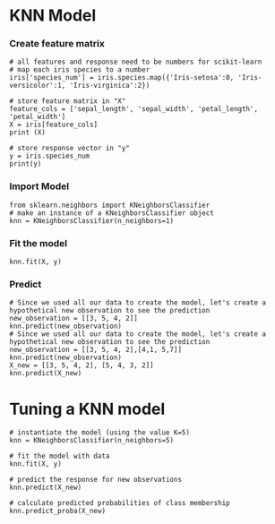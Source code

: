 # KNN Model
### Create feature matrix
```
# all features and response need to be numbers for scikit-learn
# map each iris species to a number
iris['species_num'] = iris.species.map({'Iris-setosa':0, 'Iris-versicolor':1, 'Iris-virginica':2})

# store feature matrix in "X"
feature_cols = ['sepal_length', 'sepal_width', 'petal_length', 'petal_width']
X = iris[feature_cols]
print (X)

# store response vector in "y"
y = iris.species_num
print(y)
```
### Import Model
```
from sklearn.neighbors import KNeighborsClassifier
# make an instance of a KNeighborsClassifier object
knn = KNeighborsClassifier(n_neighbors=1)
```
### Fit the model
```knn.fit(X, y)```
### Predict
```
# Since we used all our data to create the model, let's create a hypothetical new observation to see the prediction
new_observation = [[3, 5, 4, 2]]
knn.predict(new_observation)
# Since we used all our data to create the model, let's create a hypothetical new observation to see the prediction
new_observation = [[3, 5, 4, 2],[4,1, 5,7]]
knn.predict(new_observation)
X_new = [[3, 5, 4, 2], [5, 4, 3, 2]]
knn.predict(X_new)
```

# Tuning a KNN model
```
# instantiate the model (using the value K=5)
knn = KNeighborsClassifier(n_neighbors=5)

# fit the model with data
knn.fit(X, y)

# predict the response for new observations
knn.predict(X_new)

# calculate predicted probabilities of class membership
knn.predict_proba(X_new)
```
